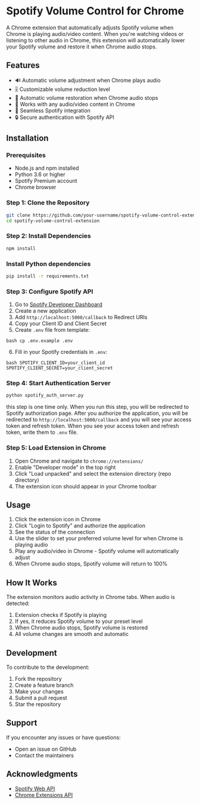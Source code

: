 # Spotify Volume Control for Chrome

A Chrome extension that automatically adjusts Spotify volume when Chrome is playing audio/video content. When you're watching videos or listening to other audio in Chrome, this extension will automatically lower your Spotify volume and restore it when Chrome audio stops.

## Features

- 🔊 Automatic volume adjustment when Chrome plays audio
- 🎚️ Customizable volume reduction level 
- 🔄 Automatic volume restoration when Chrome audio stops
- 🎯 Works with any audio/video content in Chrome
- 🎵 Seamless Spotify integration
- 🔒 Secure authentication with Spotify API

## Installation

### Prerequisites
- Node.js and npm installed
- Python 3.6 or higher
- Spotify Premium account
- Chrome browser

### Step 1: Clone the Repository

```bash
git clone https://github.com/your-username/spotify-volume-control-extension.git
cd spotify-volume-control-extension
```

### Step 2: Install Dependencies

```bash
npm install
```

### Install Python dependencies
```bash
pip install -r requirements.txt
```

### Step 3: Configure Spotify API
1. Go to [Spotify Developer Dashboard](https://developer.spotify.com/dashboard)
2. Create a new application
3. Add `http://localhost:5000/callback` to Redirect URIs
4. Copy your Client ID and Client Secret
5. Create `.env` file from template:

`bash
cp .env.example .env
`

6. Fill in your Spotify credentials in `.env`:

`bash
SPOTIFY_CLIENT_ID=your_client_id
SPOTIFY_CLIENT_SECRET=your_client_secret
`

### Step 4: Start Authentication Server
```bash
python spotify_auth_server.py
```
this step is one time only. When you run this step, you will be redirected to Spotify authorization page. After you authorize the application, you will be redirected to `http://localhost:5000/callback` and you will see your access token and refresh token.
When you see your access token and refresh token, write them to `.env` file.


### Step 5: Load Extension in Chrome
1. Open Chrome and navigate to `chrome://extensions/`
2. Enable "Developer mode" in the top right
3. Click "Load unpacked" and select the extension directory (repo directory)
4. The extension icon should appear in your Chrome toolbar

## Usage

1. Click the extension icon in Chrome
2. Click "Login to Spotify" and authorize the application
3. See the status of the connection
4. Use the slider to set your preferred volume level for when Chrome is playing audio
5. Play any audio/video in Chrome - Spotify volume will automatically adjust
6. When Chrome audio stops, Spotify volume will return to 100%

## How It Works

The extension monitors audio activity in Chrome tabs. When audio is detected:

1. Extension checks if Spotify is playing
2. If yes, it reduces Spotify volume to your preset level
3. When Chrome audio stops, Spotify volume is restored
4. All volume changes are smooth and automatic

## Development

To contribute to the development:

1. Fork the repository
2. Create a feature branch
3. Make your changes
4. Submit a pull request
5. Star the repository

## Support

If you encounter any issues or have questions:
- Open an issue on GitHub
- Contact the maintainers

## Acknowledgments

- [Spotify Web API](https://developer.spotify.com/documentation/web-api/)
- [Chrome Extensions API](https://developer.chrome.com/docs/extensions/)
